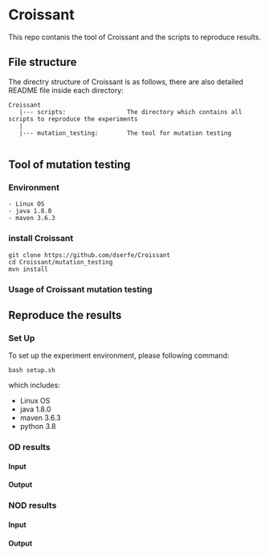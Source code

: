 # Croissant

This repo contanis the tool of Croissant and the scripts to reproduce results.

## File structure
The directry structure of Croissant is as follows, there are also detailed README file inside each directory:

```
Croissant
   |--- scripts:                 The directory which contains all scripts to reproduce the experiments
   |
   |--- mutation_testing:        The tool for mutation testing
       
```

## Tool of mutation testing

### Environment
```
- Linux OS
- java 1.8.0
- maven 3.6.3
```

### install Croissant
```
git clone https://github.com/dserfe/Croissant
cd Croissant/mutation_testing
mvn install
```

### Usage of Croissant mutation testing

## Reproduce the results

### Set Up
To set up the experiment environment, please following command:

```
bash setup.sh
```
which includes:
- Linux OS
- java 1.8.0
- maven 3.6.3
- python 3.8

### OD results

#### Input
#### Output

### NOD results
#### Input
#### Output
